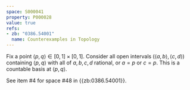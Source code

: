 ```yaml
---
space: S000041
property: P000028
value: true
refs:
- zb: "0386.54001"
  name: Counterexamples in Topology
---
```


Fix a point $\left<p,q\right>\in [0,1]\times [0,1]$.  Consider all open intervals $(\left<a,b\right>,\left<c,d\right>)$ containing $\left<p,q\right>$ with all of $a,b,c,d$ rational, or $a=p$ or $c=p$.  This is a countable basis at $\left<p,q\right>$.

See item #4 for space #48 in {{zb:0386.54001}}.
